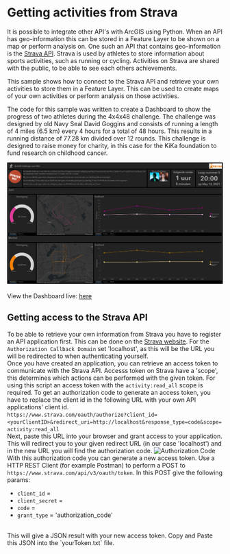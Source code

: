 # Getting activities from Strava

It is possible to integrate other API's with ArcGIS using Python. When an API has geo-information this can be stored in a Feature Layer to be shown on a map or perform analysis on. One such an API that contains geo-information is the [Strava API](https://developers.strava.com/). Strava is used by athletes to store information about sports activities, such as running or cycling. Activities on Strava are shared with the public, to be able to see each others achievements. 

This sample shows how to connect to the Strava API and retrieve your own activities to store them in a Feature Layer. This can be used to create maps of your own activities or perform analysis on those activities.

The code for this sample was written to create a Dashboard to show the progress of two athletes during the 4x4x48 challenge. The challenge was designed by old Navy Seal David Goggins and consists of running a length of 4 miles (6.5 km) every 4 hours for a total of 48 hours. This results in a running distance of 77.28 km divided over 12 rounds. This challenge is designed to raise money for charity, in this case for the KiKa foundation to fund research on childhood cancer. 

![4x4x48 Dashboard](../images/20210513_Screenshot_StravaDashboard.jpg)
<br>
<br>
View the Dashboard live:
[here](https://maartje-holtslag.maps.arcgis.com/apps/dashboards/e4f4d1ff69c44265b4ab5267a01f91ab)

## Getting access to the Strava API

To be able to retrieve your own information from Strava you have to register an API application first. This can be done on the [Strava website](https://www.strava.com/settings/api). For the `Authorization Callback Domain` set 'localhost', as this will be the URL you will be redirected to when authenticating yourself. 
<br>
Once you have created an application, you can retrieve an access token to communicate with the Strava API. Accesss token on Strava have a 'scope', this determines which actions can be performed with the given token. For using this script an access token with the `activity:read_all` scope is required. To get an authorization code to generate an access token, you have to replace the client id in the following URL with your own API applications' client id.
<br>
```https://www.strava.com/oauth/authorize?client_id=<yourClientID>&redirect_uri=http://localhost&response_type=code&scope=activity:read_all```
<br>
Next, paste this URL into your browser and grant access to your application. This will redirect you to your given redirect URL (in our case 'localhost') and in the new URL you will find the authorization code.
![Authorization Code](../images/20210513_Screenshot_StravaOAuth.jpg)
<br>
With this authorization code you can generate a new access token. Use a HTTP REST Client (for example Postman) to perform a POST to `https://www.strava.com/api/v3/oauth/token`. In this POST give the following params:

- `client_id` = <yourClientID>
- `client_secret` = <yourClientSecret>
- `code` = <yourAuthorizationCode>
- `grant_type` = 'authorization_code'
<br>
This will give a JSON result with your new access token. Copy and Paste this JSON into the `yourToken.txt` file. 
